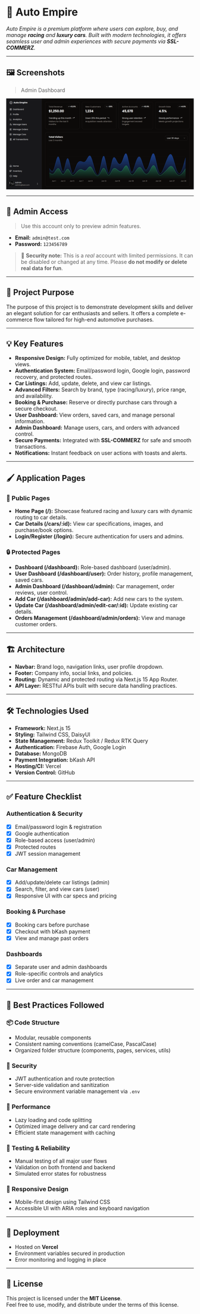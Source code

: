# 🚗 **Auto Empire**

_Auto Empire is a premium platform where users can explore, buy, and manage **racing** and **luxury cars**. Built with modern technologies, it offers seamless user and admin experiences with secure payments via **SSL-COMMERZ**._

---

## 🖼️ Screenshots

> Admin Dashboard

![Admin Dashboard](./public/images/Other_Images/dashboard_pic.png)

---

## 🧪 Admin Access

> Use this account only to preview admin features.

- **Email:** `admin@test.com`
- **Password:** `123456789`

> 🔐 **Security note:** This is a _real_ account with limited permissions. It can be disabled or changed at any time. Please **do not modify or delete real data for fun**.

---

## 🌟 **Project Purpose**

The purpose of this project is to demonstrate development skills and deliver an elegant solution for car enthusiasts and sellers. It offers a complete e-commerce flow tailored for high-end automotive purchases.

---

## 💡 **Key Features**

- **Responsive Design:** Fully optimized for mobile, tablet, and desktop views.
- **Authentication System:** Email/password login, Google login, password recovery, and protected routes.
- **Car Listings:** Add, update, delete, and view car listings.
- **Advanced Filters:** Search by brand, type (racing/luxury), price range, and availability.
- **Booking & Purchase:** Reserve or directly purchase cars through a secure checkout.
- **User Dashboard:** View orders, saved cars, and manage personal information.
- **Admin Dashboard:** Manage users, cars, and orders with advanced control.
- **Secure Payments:** Integrated with **SSL-COMMERZ** for safe and smooth transactions.
- **Notifications:** Instant feedback on user actions with toasts and alerts.

---

## 🖌️ **Application Pages**

### 🧭 Public Pages

- **Home Page (/):** Showcase featured racing and luxury cars with dynamic routing to car details.
- **Car Details (/cars/:id):** View car specifications, images, and purchase/book options.
- **Login/Register (/login):** Secure authentication for users and admins.

### 🔒 Protected Pages

- **Dashboard (/dashboard):** Role-based dashboard (user/admin).
- **User Dashboard (/dashboard/user):** Order history, profile management, saved cars.
- **Admin Dashboard (/dashboard/admin):** Car management, order reviews, user control.
- **Add Car (/dashboard/admin/add-car):** Add new cars to the system.
- **Update Car (/dashboard/admin/edit-car/:id):** Update existing car details.
- **Orders Management (/dashboard/admin/orders):** View and manage customer orders.

---

## 🏗️ **Architecture**

- **Navbar:** Brand logo, navigation links, user profile dropdown.
- **Footer:** Company info, social links, and policies.
- **Routing:** Dynamic and protected routing via Next.js 15 App Router.
- **API Layer:** RESTful APIs built with secure data handling practices.

---

## 🛠️ **Technologies Used**

- **Framework:** Next.js 15
- **Styling:** Tailwind CSS, DaisyUI
- **State Management:** Redux Toolkit / Redux RTK Query
- **Authentication:** Firebase Auth, Google Login
- **Database:** MongoDB
- **Payment Integration:** bKash API
- **Hosting/CI:** Vercel
- **Version Control:** GitHub

---

## ✅ **Feature Checklist**

### **Authentication & Security**

- [x] Email/password login & registration
- [x] Google authentication
- [x] Role-based access (user/admin)
- [x] Protected routes
- [x] JWT session management

### **Car Management**

- [x] Add/update/delete car listings (admin)
- [x] Search, filter, and view cars (user)
- [x] Responsive UI with car specs and pricing

### **Booking & Purchase**

- [x] Booking cars before purchase
- [x] Checkout with bKash payment
- [x] View and manage past orders

### **Dashboards**

- [x] Separate user and admin dashboards
- [x] Role-specific controls and analytics
- [x] Live order and car management

---

## 🧠 **Best Practices Followed**

### 📦 **Code Structure**

- Modular, reusable components
- Consistent naming conventions (camelCase, PascalCase)
- Organized folder structure (components, pages, services, utils)

### 🔐 **Security**

- JWT authentication and route protection
- Server-side validation and sanitization
- Secure environment variable management via `.env`

### 🎯 **Performance**

- Lazy loading and code splitting
- Optimized image delivery and car card rendering
- Efficient state management with caching

### 🧪 **Testing & Reliability**

- Manual testing of all major user flows
- Validation on both frontend and backend
- Simulated error states for robustness

### 📱 **Responsive Design**

- Mobile-first design using Tailwind CSS
- Accessible UI with ARIA roles and keyboard navigation

---

## 🚀 **Deployment**

- Hosted on **Vercel**
- Environment variables secured in production
- Error monitoring and logging in place

---

## 📜 **License**

This project is licensed under the **MIT License**.  
Feel free to use, modify, and distribute under the terms of this license.
